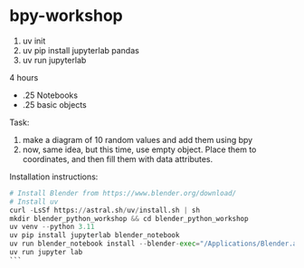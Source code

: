 # bpy-workshop


1. uv init
2. uv pip install jupyterlab pandas
3. uv run jupyterlab


4 hours

* .25 Notebooks
* .25 basic objects

Task:

1. make a diagram of 10 random values and add them using bpy
2. now, same idea, but this time, use empty object. Place them to coordinates, and then fill them with data attributes.


Installation instructions:
````py
# Install Blender from https://www.blender.org/download/
# Install uv 
curl -LsSf https://astral.sh/uv/install.sh | sh
mkdir blender_python_workshop && cd blender_python_workshop
uv venv --python 3.11
uv pip install jupyterlab blender_notebook
uv run blender_notebook install --blender-exec="/Applications/Blender.app/Contents/MacOS/Blender"
uv run jupyter lab
``` 